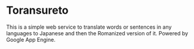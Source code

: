 Toransureto
===========

This is a simple web service to translate words or sentences in any languages to Japanese and then the Romanized version of it. Powered by Google App Engine.